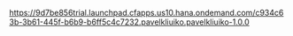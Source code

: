 https://9d7be856trial.launchpad.cfapps.us10.hana.ondemand.com/c934c63b-3b61-445f-b6b9-b6ff5c4c7232.pavelkliuiko.pavelkliuiko-1.0.0
